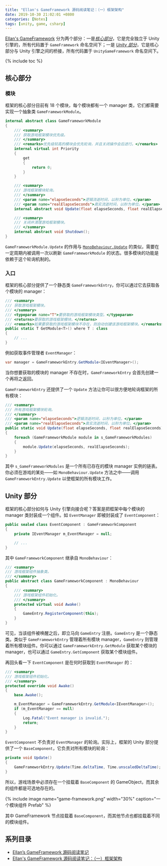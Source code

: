 ```yaml
---
title: "Ellan's GameFramework 源码阅读笔记：（一）框架架构"
date: 2019-10-30 21:02:01 +0800
categories: [Notes]
tags: [unity, game, csharp]
---
```


[Ellan's GameFramework](https://gameframework.cn/) 分为两个部分：一是[*核心部分*](https://github.com/EllanJiang/GameFramework)，它是完全独立于 Unity 引擎的，所有代码置于 `GameFramework` 命名空间下；一是 [*Unity 部分*](https://github.com/EllanJiang/UnityGameFramework)，它是核心部分与 Unity 引擎之间的桥接，所有代码置于 `UnityGameFramework` 命名空间下。

{% include toc %}

## 核心部分

### 模块

框架的核心部分目前有 18 个模块，每个模块都有一个 manager 类，它们都需要实现一个抽象类 `GameFrameworkModule`。

```c#
internal abstract class GameFrameworkModule
{
    /// <summary>
    /// 获取游戏框架模块优先级。
    /// </summary>
    /// <remarks>优先级较高的模块会优先轮询，并且关闭操作会后进行。</remarks>
    internal virtual int Priority
    {
        get
        {
            return 0;
        }
    }

    /// <summary>
    /// 游戏框架模块轮询。
    /// </summary>
    /// <param name="elapseSeconds">逻辑流逝时间，以秒为单位。</param>
    /// <param name="realElapseSeconds">真实流逝时间，以秒为单位。</param>
    internal abstract void Update(float elapseSeconds, float realElapseSeconds);

    /// <summary>
    /// 关闭并清理游戏框架模块。
    /// </summary>
    internal abstract void Shutdown();
}
```

`GameFrameworkModule.Update` 的作用与 [`MonoBehaviour.Update`](https://docs.unity3d.com/ScriptReference/MonoBehaviour.Update.html) 的类似，需要在一定周期内被调用一次以刷新 `GameFrameworkModule` 的状态。很多模块的功能是依赖于这个轮询机制的。

### 入口

框架的核心部分提供了一个静态类 `GameFrameworkEntry`，你可以通过它去获取各个模块的 manager：

```c#
/// <summary>
/// 获取游戏框架模块。
/// </summary>
/// <typeparam name="T">要获取的游戏框架模块类型。</typeparam>
/// <returns>要获取的游戏框架模块。</returns>
/// <remarks>如果要获取的游戏框架模块不存在，则自动创建该游戏框架模块。</remarks>
public static T GetModule<T>() where T : class
{
    // ...
}
```

例如获取事件管理者 `EventManager`：

```c#
var manager = GameFrameworkEntry.GetModule<IEventManager>();
```

当你想要获取的模块的 manager 不存在时，`GameFrameworkEntry` 会首先创建一个再将之返回。

`GameFrameworkEntry` 还提供了一个 `Update` 方法让你可以很方便地轮询框架的所有模块：

```c#
/// <summary>
/// 所有游戏框架模块轮询。
/// </summary>
/// <param name="elapseSeconds">逻辑流逝时间，以秒为单位。</param>
/// <param name="realElapseSeconds">真实流逝时间，以秒为单位。</param>
public static void Update(float elapseSeconds, float realElapseSeconds)
{
    foreach (GameFrameworkModule module in s_GameFrameworkModules)
    {
        module.Update(elapseSeconds, realElapseSeconds);
    }
}
```

其中 `s_GameFrameworkModules` 是一个所有已存在的模块 manager 实例的链表。你必须在游戏的某处——如 `MonoBehaviour.Update` 方法之中——调用 `GameFrameworkEntry.Update` 以使框架的所有模块工作。

## Unity 部分

框架的核心部分如何与 Unity 引擎向接合呢？答案是把框架中每个模块的 manager 类封装成一个组件。如 `EventManager` 即被封装成了 `EventComponent`：

```c#
public sealed class EventComponent : GameFrameworkComponent
{
    private IEventManager m_EventManager = null;

    // ...
}
```

其中 `GameFrameworkComponent` 继承自 `MonoBehaviour`：

```c#
/// <summary>
/// 游戏框架组件抽象类。
/// </summary>
public abstract class GameFrameworkComponent : MonoBehaviour
{
    /// <summary>
    /// 游戏框架组件初始化。
    /// </summary>
    protected virtual void Awake()
    {
        GameEntry.RegisterComponent(this);
    }
}
```

可见，当该组件被唤醒之后，即立马向 `GameEntry` 注册。`GameEntry` 是一个静态类。类似于 `GameFrameworkEntry` 管理着所有模块 manager，`GameEntry` 则管理着所有模块组件。你可以通过 `GameFrameworkEntry.GetModule` 获取某个模块的 manager，也可以通过 `GameEntry.GetComponent` 获取某个模块组件。

再回头看一下 `EventComponent` 是在何时获取到 `EventManager` 的：

```c#
/// <summary>
/// 游戏框架组件初始化。
/// </summary>
protected override void Awake()
{
    base.Awake();

    m_EventManager = GameFrameworkEntry.GetModule<IEventManager>();
    if (m_EventManager == null)
    {
        Log.Fatal("Event manager is invalid.");
        return;
    }
}
```

`EventComponent` 不负责对 `EventManager` 的轮询。实际上，框架的 Unity 部分提供了一个 `BaseComponent`，它负责对所有模块的轮询：

```c#
private void Update()
{
    GameFrameworkEntry.Update(Time.deltaTime, Time.unscaledDeltaTime);
}
```

所以，游戏场景中必须存在一个挂载着 `BaseComponent` 的 GameObject，而其余的组件都是可选地存在的。

{% include image name="game-framework.png" width="30%" caption="一个模块组件 Prefab" %}

其中 GameFramework 节点挂载着 `BaseComponent`，而其他节点也都挂载着不同的模块组件。

## 系列目录

- [Ellan’s GameFramework 源码阅读笔记](/2019/10/30/ellan-s-gameframework-yuan-ma-yue-du-bi-ji.html)
- [Ellan's GameFramework 源码阅读笔记：（一）框架架构](/2019/10/30/ellan-s-gameframework-yuan-ma-yue-du-bi-ji-yi-kuang-jia-jia-gou.html)